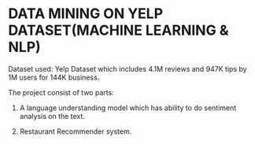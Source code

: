 # DATA MINING ON YELP DATASET(MACHINE LEARNING & NLP)

Dataset used: Yelp Dataset which includes 4.1M reviews and 947K tips by 1M users for 144K business.

The project consist of two parts:

1. A language understanding model which has ability to do sentiment analysis on the text. 

2. Restaurant Recommender system.

